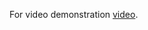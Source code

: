For video demonstration [video](https://drive.google.com/file/d/1ZBxAFKM2wsn9rpe8SOUBYT7QJbEc7Q4z/view?usp=share_link).

